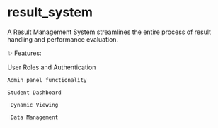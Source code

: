 # result_system
A Result Management System streamlines the entire process of result handling and performance evaluation.

✨ Features:

   User Roles and Authentication

    Admin panel functionality

    Student Dashboard

     Dynamic Viewing

     Data Management



